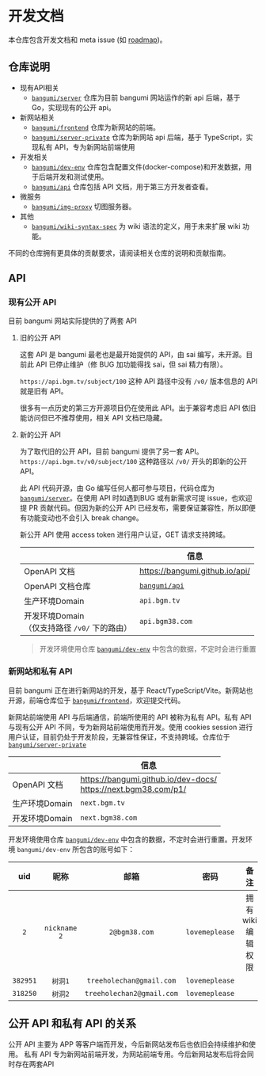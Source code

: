 # 开发文档

本仓库包含开发文档和 meta issue (如 [roadmap](https://github.com/bangumi/dev-docs/issues/1))。

## 仓库说明

- 现有API相关
    - [`bangumi/server`](https://github.com/bangumi/server) 仓库为目前 bangumi 网站运作的新 api 后端，基于 Go，实现现有的公开 api。
- 新网站相关
    - [`bangumi/frontend`](https://github.com/bangumi/frontend) 仓库为新网站的前端。
    - [`bangumi/server-private`](https://github.com/bangumi/server-private) 仓库为新网站 api 后端，基于 TypeScript，实现私有 API，专为新网站前端使用
- 开发相关
    - [`bangumi/dev-env`](https://github.com/bangumi/dev-env) 仓库包含配置文件(docker-compose)和开发数据，用于后端开发和测试使用。
    - [`bangumi/api`](https://github.com/bangumi/api) 仓库包括 API 文档，用于第三方开发者查看。
- 微服务
    - [`bangumi/img-proxy`](https://github.com/bangumi/img-proxy) 切图服务器。
- 其他
    - [`bangumi/wiki-syntax-spec`](https://github.com/bangumi/wiki-syntax-spec) 为 wiki 语法的定义，用于未来扩展 wiki 功能。

不同的仓库拥有更具体的贡献要求，请阅读相关仓库的说明和贡献指南。

## API

### 现有公开 API

目前 bangumi 网站实际提供的了两套 API
1. 旧的公开 API
    
    这套 API 是 bangumi 最老也是最开始提供的 API，由 sai 编写，未开源。目前此 API 已停止维护（修 BUG 加功能得找 sai，但 sai 精力有限）。
    
    `https://api.bgm.tv/subject/100` 这种 API 路径中没有 `/v0/` 版本信息的 API 就是旧有 API。

    很多有一点历史的第三方开源项目仍在使用此 API。出于兼容考虑旧 API 依旧能访问但已不推荐使用，相关 API 文档已隐藏。

2. 新的公开 API

    为了取代旧的公开 API，目前 bangumi 提供了另一套 API。`https://api.bgm.tv/v0/subject/100` 这种路径以 `/v0/` 开头的即新的公开API。

    此 API 代码开源，由 Go 编写任何人都可参与项目，代码仓库为 [`bangumi/server`](https://github.com/bangumi/server)。在使用 API 时如遇到BUG 或有新需求可提 issue，也欢迎提 PR 贡献代码。但因为新的公开 API 已经发布，需要保证兼容性，所以即便有功能变动也不会引入 break change。
    
    新公开 API 使用 access token 进行用户认证，GET 请求支持跨域。

    |      |  信息  |
    | ---- | ---- |
    |OpenAPI 文档| https://bangumi.github.io/api/ |
    |OpenAPI 文档仓库| [`bangumi/api`](https://github.com/bangumi/api) |
    |生产环境Domain|`api.bgm.tv`|
    |开发环境Domain<br/>（仅支持路径 `/v0/` 下的路由）|`api.bgm38.com`|

    > 开发环境使用仓库 [`bangumi/dev-env`](https://github.com/bangumi/dev-env) 中包含的数据，不定时会进行重置


### 新网站和私有 API

目前 bangumi 正在进行新网站的开发，基于 React/TypeScript/Vite。新网站也开源，前端仓库位于 [`bangumi/frontend`](https://github.com/bangumi/frontend)，欢迎提交代码。

新网站前端使用 API 与后端通信，前端所使用的 API 被称为私有 API。私有 API 与现有公开 API 不同，专为新网站前端使用而开发。使用 cookies session 进行用户认证，目前仍处于开发阶段，无兼容性保证，不支持跨域。仓库位于 [`bangumi/server-private`](https://github.com/bangumi/server-private)

|      |  信息  |
| ---- | ---- |
|OpenAPI 文档| https://bangumi.github.io/dev-docs/ <br/> https://next.bgm38.com/p1/ |
|生产环境Domain|`next.bgm.tv`|
|开发环境Domain| `next.bgm38.com` |

开发环境使用仓库 [`bangumi/dev-env`](https://github.com/bangumi/dev-env) 中包含的数据，不定时会进行重置。开发环境 `bangumi/dev-env` 所包含的账号如下：

|   uid    |     昵称     |           邮箱            |      密码      |        备注        |
| :------: | :----------: | :-----------------------: | :------------: | :----------------: |
|   `2`    | `nickname 2` |       `2@bgm38.com`       | `lovemeplease` | 拥有 wiki 编辑权限 |
| `382951` |   `树洞1`    | `treeholechan@gmail.com`  | `lovemeplease` |                    |
| `318250` |   `树洞2`    | `treeholechan2@gmail.com` | `lovemeplease` |                    |

## 公开 API 和私有 API 的关系

公开 API 主要为 APP 等客户端而开发，今后新网站发布后也依旧会持续维护和使用。 私有 API 专为新网站前端开发，为网站前端专用。今后新网站发布后将会同时存在两套API
